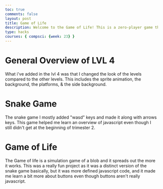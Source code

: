 ```yaml
---
toc: true
comments: false
layout: post
title: Game of Life
description: Welcome to the Game of Life! This is a zero-player game that is designed to simulate evolution based off the initial position that YOU inputted! Experiment with different patterns to see the nature of life.
type: hacks
courses: { compsci: {week: 23} }
---
```


<h1> General Overview of LVL 4 </h1>

<p> What i've added in the lvl 4 was that I changed the look of the levels compared to the other levels. This includes the sprite animation, the background, the platforms, & the side background.  </p>

<h1> Snake Game</h1>

<p> The snake game I mostly added "wasd" keys and made it along with arrows keys. This game helped me learn an overview of javascript even though I still didn't get at the beginning of trimester 2.</p>

<h1> Game of Life</h1>

<p> The Game of life is a simulation game of a blob and it spreads out the more it works. This was a really fun project as it was a distinct version of the snake game basically, but it was more defined javascript code, and it made me learn a bit more about buttons even though buttons aren't really javascript. </p>